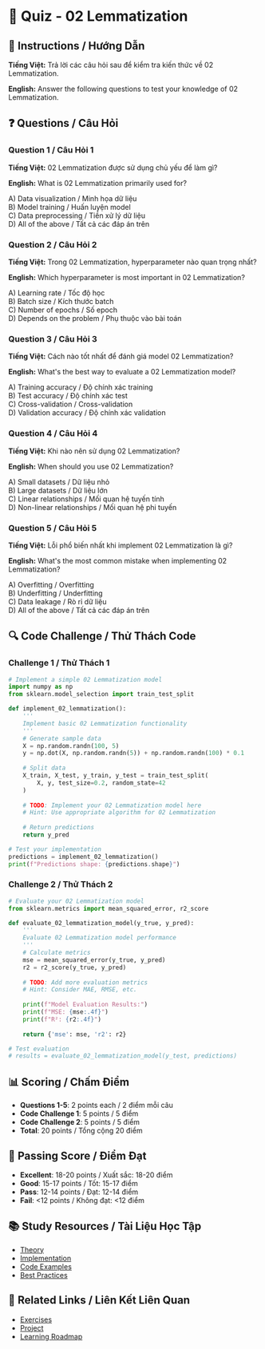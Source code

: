 # 🧠 Quiz - 02 Lemmatization

## 📝 Instructions / Hướng Dẫn

**Tiếng Việt:** Trả lời các câu hỏi sau để kiểm tra kiến thức về 02 Lemmatization.

**English:** Answer the following questions to test your knowledge of 02 Lemmatization.

## ❓ Questions / Câu Hỏi

### Question 1 / Câu Hỏi 1
**Tiếng Việt:** 02 Lemmatization được sử dụng chủ yếu để làm gì?

**English:** What is 02 Lemmatization primarily used for?

A) Data visualization / Minh họa dữ liệu  
B) Model training / Huấn luyện model  
C) Data preprocessing / Tiền xử lý dữ liệu  
D) All of the above / Tất cả các đáp án trên

### Question 2 / Câu Hỏi 2
**Tiếng Việt:** Trong 02 Lemmatization, hyperparameter nào quan trọng nhất?

**English:** Which hyperparameter is most important in 02 Lemmatization?

A) Learning rate / Tốc độ học  
B) Batch size / Kích thước batch  
C) Number of epochs / Số epoch  
D) Depends on the problem / Phụ thuộc vào bài toán

### Question 3 / Câu Hỏi 3
**Tiếng Việt:** Cách nào tốt nhất để đánh giá model 02 Lemmatization?

**English:** What's the best way to evaluate a 02 Lemmatization model?

A) Training accuracy / Độ chính xác training  
B) Test accuracy / Độ chính xác test  
C) Cross-validation / Cross-validation  
D) Validation accuracy / Độ chính xác validation

### Question 4 / Câu Hỏi 4
**Tiếng Việt:** Khi nào nên sử dụng 02 Lemmatization?

**English:** When should you use 02 Lemmatization?

A) Small datasets / Dữ liệu nhỏ  
B) Large datasets / Dữ liệu lớn  
C) Linear relationships / Mối quan hệ tuyến tính  
D) Non-linear relationships / Mối quan hệ phi tuyến

### Question 5 / Câu Hỏi 5
**Tiếng Việt:** Lỗi phổ biến nhất khi implement 02 Lemmatization là gì?

**English:** What's the most common mistake when implementing 02 Lemmatization?

A) Overfitting / Overfitting  
B) Underfitting / Underfitting  
C) Data leakage / Rò rỉ dữ liệu  
D) All of the above / Tất cả các đáp án trên

## 🔍 Code Challenge / Thử Thách Code

### Challenge 1 / Thử Thách 1
```python
# Implement a simple 02 Lemmatization model
import numpy as np
from sklearn.model_selection import train_test_split

def implement_02_lemmatization():
    '''
    Implement basic 02 Lemmatization functionality
    '''
    # Generate sample data
    X = np.random.randn(100, 5)
    y = np.dot(X, np.random.randn(5)) + np.random.randn(100) * 0.1
    
    # Split data
    X_train, X_test, y_train, y_test = train_test_split(
        X, y, test_size=0.2, random_state=42
    )
    
    # TODO: Implement your 02 Lemmatization model here
    # Hint: Use appropriate algorithm for 02 Lemmatization
    
    # Return predictions
    return y_pred

# Test your implementation
predictions = implement_02_lemmatization()
print(f"Predictions shape: {predictions.shape}")
```

### Challenge 2 / Thử Thách 2
```python
# Evaluate your 02 Lemmatization model
from sklearn.metrics import mean_squared_error, r2_score

def evaluate_02_lemmatization_model(y_true, y_pred):
    '''
    Evaluate 02 Lemmatization model performance
    '''
    # Calculate metrics
    mse = mean_squared_error(y_true, y_pred)
    r2 = r2_score(y_true, y_pred)
    
    # TODO: Add more evaluation metrics
    # Hint: Consider MAE, RMSE, etc.
    
    print(f"Model Evaluation Results:")
    print(f"MSE: {mse:.4f}")
    print(f"R²: {r2:.4f}")
    
    return {'mse': mse, 'r2': r2}

# Test evaluation
# results = evaluate_02_lemmatization_model(y_test, predictions)
```

## 📊 Scoring / Chấm Điểm

- **Questions 1-5**: 2 points each / 2 điểm mỗi câu
- **Code Challenge 1**: 5 points / 5 điểm
- **Code Challenge 2**: 5 points / 5 điểm
- **Total**: 20 points / Tổng cộng 20 điểm

## 🎯 Passing Score / Điểm Đạt

- **Excellent**: 18-20 points / Xuất sắc: 18-20 điểm
- **Good**: 15-17 points / Tốt: 15-17 điểm  
- **Pass**: 12-14 points / Đạt: 12-14 điểm
- **Fail**: <12 points / Không đạt: <12 điểm

## 📚 Study Resources / Tài Liệu Học Tập

- [Theory](./THEORY_02_lemmatization.md)
- [Implementation](./IMPLEMENTATION_02_lemmatization.md)
- [Code Examples](./CODE_EXAMPLES_02_lemmatization.md)
- [Best Practices](./BEST_PRACTICES_02_lemmatization.md)

## 🔗 Related Links / Liên Kết Liên Quan

- [Exercises](./EXERCISES_02_lemmatization.md)
- [Project](./PROJECT_02_lemmatization.md)
- [Learning Roadmap](./LEARNING_ROADMAP_02_lemmatization.md)
